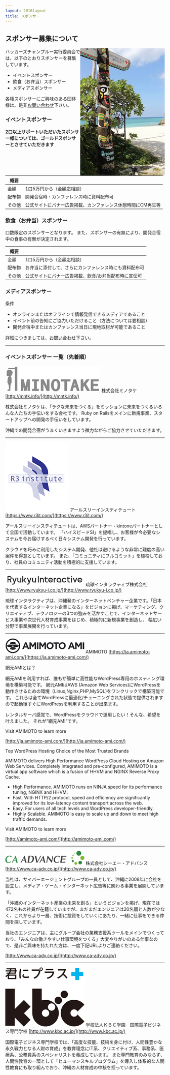 ```yaml
---
layout: 2016layout
title: スポンサー
---
```



スポンサー募集について
--------------------------------------------------------------------------------

<img src="/img/2015/10497446_833368266702301_2058758081536543300_o.jpg" align="right">

ハッカーズチャンプルー実行委員会では、以下のとおりスポンサーを募集しています。

* イベントスポンサー
* 飲食（お弁当）スポンサー
* メディアスポンサー


各種スポンサーにご興味のある団体様は、是非[お問い合わせ](https://docs.google.com/forms/d/1MGJ4bVv8hpyXeLjvcGzZDpl838ZGHPA_plLqX_BJSbA/viewform)下さい。


### イベントスポンサー

**2口以上サポートいただいたスポンサー様については、ゴールドスポンサーとさせていただきます**

概要             |                            |
---------------- | -------------------------- |
金額             | 1口5万円から（金額応相談）        |
配布物           | 開発合宿時・カンファレンス時に資料配布可        |
その他           | 公式サイトにバナー広告掲載、カンファレンス休憩時間にCM再生等 |


### 飲食（お弁当）スポンサー

口数限定のスポンサーとなります。
また、スポンサーの有無により、開発合宿中の食事の有無が決定されます。

概要             |                            |
---------------- | -------------------------- |
金額             | 1口5万円から（金額応相談）           |
配布物           | お弁当に添付して、さらにカンファレンス時にも資料配布可        |
その他           | 公式サイトにバナー広告掲載、飲食/お弁当配布時に宣伝可 |


### メディアスポンサー

条件

* オンラインまたはオフラインで情報発信できるメディアであること
* イベント前の告知にご協力いただけること（方法については要相談）
* 開発合宿中またはカンファレンス当日に現地取材が可能であること

詳細につきましては、[お問い合わせ](https://docs.google.com/forms/d/1MGJ4bVv8hpyXeLjvcGzZDpl838ZGHPA_plLqX_BJSbA/viewform)下さい。


-----

### イベントスポンサー 一覧（先着順）

![](/img/2016/minotake_web300px.gif) 株式会社ミノタケ [http://mntk.info/](http://mntk.info/)

株式会社ミノタケは、「ラクな未来をつくる」をミッションに未来をつくるいろんな人たちの手伝いをする会社です。
Ruby on Railsをメインに新規事業、スタートアップへの開発の手伝いをしています。

沖縄での開発合宿がうまくいきますよう微力ながらご協力させていただきます。

-----
![](/img/2016/R3_logo_200x217.png) アールスリーインスティテュート [https://www.r3it.com/](https://www.r3it.com/)

アールスリーインスティテュートは、AWSパートナー・kintoneパートナーとして全国で活動しています。
「ハイスピードSI」を提唱し、お客様が今必要なシステムを今お届けするべく日々システム開発を行っています。

クラウドを巧みに利用したシステム開発、他社は避けるような非常に難度の高い案件を得意としています。
また、「コミュニティにフルコミット」を標榜しており、社員のコミュニティ活動を積極的に支援しています。


-----

![](/img/2016/ri-logo.jpg) 琉球インタラクティブ株式会社 [http://www.ryukyu-i.co.jp/](http://www.ryukyu-i.co.jp/)


琉球インタラクティブは、沖縄発のインターネットベンチャー企業です。「日本を代表するインターネット企業になる」をビジョンに掲げ、マーケティング、ク リエイティブ、テクノロジーの3つの強みを活かすことで、インターネットサービス事業や次世代人材育成事業をはじめ、積極的に新規事業を創造し、 幅広い分野で事業展開を行っています。

-----

![](/img/2016/amimoto_brand_logo_w250.png) AMIMOTO [https://ja.amimoto-ami.com/](https://ja.amimoto-ami.com/)

網元AMIとは？

網元AMIを利用すれば、誰もが簡単に高性能なWordPress専用のホスティング環境を構築可能です。
網元AMIはAWS (Amazon Web Services)にWordPressを動作させるための環境（Linux,Nginx,PHP,MySQL)をワンクリックで構築可能です。
これらは全てWordPressに最適化/チューニングされた状態で提供されますので起動後すぐにWordPressを利用することが出来ます。

レンタルサーバ感覚で、WordPressをクラウドで運用したい！そんな、希望を叶えました。
それが“網元AMI”です。

Visit AMIMOTO to learn more

[http://ja.amimoto-ami.com/](http://ja.amimoto-ami.com/)

Top WordPress Hosting Choice of the Most Trusted Brands

AMIMOTO delivers High Performance WordPress Cloud Hosting on Amazon Web Services. Completely integrated and pre-configured, AMIMOTO is a virtual app software which is a fusion of HHVM and NGINX Reverse Proxy Cache.

* High Performance. AMIMOTO runs on NINJA speed for its performance tuning, NGINX and HHVM.
* Fast. With HTTP/2 protocol, speed and efficiency are significantly improved for its low-latency content transport across the web.
* Easy. For users of all tech levels and WordPress developer-friendly.
* Highly Scalable. AMIMOTO is easy to scale up and down to meet high traffic demands.

Visit AMIMOTO to learn more

[http://amimoto-ami.com/](http://amimoto-ami.com/)

-----

![](/img/2016/CAAD_LOGO_fix.png) 株式会社シーエー・アドバンス [http://www.ca-adv.co.jp/](http://www.ca-adv.co.jp/)


当社は、サイバーエージェントグループの一員として、沖縄に2008年に会社を設立し、メディア・ゲーム・インターネット広告等に関わる事業を展開しています。

「沖縄のインターネット産業の未来を創る」というビジョンを掲げ、現在では472名もの社員が在籍していますが、まだまだエンジニアは20名弱と人数が少なく、これからより一層、技術に投資をしていくにあたり、一緒に仕事をできる仲間を探しています。

当社のエンジニアは、主にグループ会社の業務支援系ツールをメインでつくっており、「みんなの働きやすい仕事環境をつくる」大変やりがいのある仕事なので、是非ご興味を持たれた方は、一度下記URLよりご連絡ください。

[http://www.ca-adv.co.jp/](http://www.ca-adv.co.jp/)


-----

![](/img/2016/kbc.jpg) 学校法人ＫＢＣ学園　国際電子ビジネス専門学校 [http://www.kbc.ac.jp/](http://www.kbc.ac.jp/)


国際電子ビジネス専門学校では、「高度な技能、技術を身に付け、人間性豊かな永久戦力となる人財の育成」を教育理念にIT系、クリエイティブ系、事務系、医療系、公務員系のスペシャリストを養成しています。
また専門教育のみならず、人間性教育の一環として「ヒューマンスキルプログラム」を導入し体系的な人間性教育にも取り組んでおり、沖縄の人材育成の中核を担っています。
